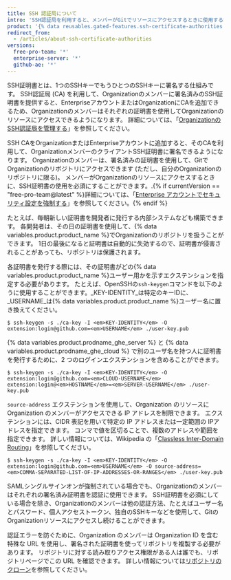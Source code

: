 ```yaml
---
title: SSH 認証局について
intro: 'SSH認証局を利用すると、メンバーがGitでリソースにアクセスするときに使用するSSH証明書を、OrganizationまたはEnterpriseアカウントが発行できます。'
product: '{% data reusables.gated-features.ssh-certificate-authorities %}'
redirect_from:
  - /articles/about-ssh-certificate-authorities
versions:
  free-pro-team: '*'
  enterprise-server: '*'
  github-ae: '*'
---
```


SSH証明書とは、1つのSSHキーでもうひとつのSSHキーに署名する仕組みです。 SSH認証局 (CA) を利用して、Organizationのメンバーに署名済みのSSH証明書を提供すると、EnterpriseアカウントまたはOrganizationにCAを追加できるため、Organizationのメンバーはそれぞれの証明書を使用してOrganizationのリソースにアクセスできるようになります。 詳細については、「[OrganizationのSSH認証局を管理する](/articles/managing-your-organizations-ssh-certificate-authorities)」を参照してください。

SSH CAをOrganizationまたはEnterpriseアカウントに追加すると、そのCAを利用して、OrganizationメンバーのクライアントSSH証明書に署名できるようになります。 Organizationのメンバーは、署名済みの証明書を使用して、GitでOrganizationのリポジトリにアクセスできます (ただし、自分のOrganizationのリポジトリに限る)。 メンバーがOrganizationのリソースにアクセスするときに、SSH証明書の使用を必須にすることができます。.{% if currentVersion == "free-pro-team@latest" %}詳細については、「[Enterprise アカウントでセキュリティ設定を強制する](/articles/enforcing-security-settings-in-your-enterprise-account#managing-your-enterprise-accounts-ssh-certificate-authorities)」を参照してください。{% endif %}

たとえば、毎朝新しい証明書を開発者に発行する内部システムなども構築できます。 各開発者は、その日の証明書を使用して、{% data variables.product.product_name %}でOrganizationのリポジトリを扱うことができます。 1日の最後になると証明書は自動的に失効するので、証明書が侵害されることがあっても、リポジトリは保護されます。

各証明書を発行する際には、その証明書がどの{% data variables.product.product_name %}ユーザー用かを示すエクステンションを指定する必要があります。 たとえば、OpenSSHの`ssh-keygen`コマンドを以下のように使用することができます。_KEY-IDENTITY_は特定のキーIDに、_USERNAME_は{% data variables.product.product_name %}ユーザー名に置き換えてください。

```shell
$ ssh-keygen -s ./ca-key -I <em>KEY-IDENTITY</em> -O extension:login@github.com=<em>USERNAME</em> ./user-key.pub
```

{% data variables.product.prodname_ghe_server %} と {% data variables.product.prodname_ghe_cloud %} で別のユーザ名を持つ人に証明書を発行するために、2 つのログインエクステンションを含めることができます。

```shell
$ ssh-keygen -s ./ca-key -I <em>KEY-IDENTITY</em> -O extension:login@github.com=<em>CLOUD-USERNAME</em> extension:login@<em>HOSTNAME</em>=<em>SERVER-USERNAME</em> ./user-key.pub
```

`source-address` エクステンションを使用して、Organization のリソースに Organization のメンバーがアクセスできる IP アドレスを制限できます。 エクステンションには、CIDR 表記を用いて特定の IP アドレスまたは一定範囲の IPアドレスを指定できます。 コンマで値を区切ることで、複数のアドレスや範囲を指定できます。 詳しい情報については、Wikipedia の「[Classless Inter-Domain Routing](https://en.wikipedia.org/wiki/Classless_Inter-Domain_Routing#CIDR_notation)」を参照してください。

```shell
$ ssh-keygen -s ./ca-key -I <em>KEY-IDENTITY</em> -O extension:login@github.com=<em>USERNAME</em> -O source-address=<em>COMMA-SEPARATED-LIST-OF-IP-ADDRESSES-OR-RANGES</em> ./user-key.pub
```

SAMLシングルサインオンが強制されている場合でも、Organizationのメンバーはそれぞれの署名済み証明書を認証に使用できます。 SSH証明書を必須にしている場合を除き、Organizationのメンバーは他の認証方法、たとえばユーザー名とパスワード、個人アクセストークン、独自のSSHキーなどを使用して、GitのOrganizationリソースにアクセスし続けることができます。

認証エラーを防ぐために、Organization のメンバーは Organization ID を含む特殊な URL を使用し、署名された証明書を使ってリポジトリを複製する必要があります。 リポジトリに対する読み取りアクセス権限がある人は誰でも、リポジトリページでこの URL を確認できます。 詳しい情報については[リポジトリのクローン](/articles/cloning-a-repository)を参照してください。
